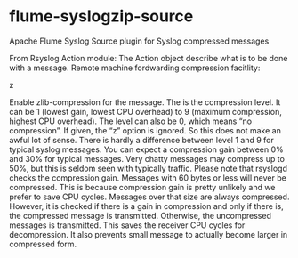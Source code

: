 flume-syslogzip-source
=================

Apache Flume Syslog Source plugin for Syslog compressed messages

From Rsyslog Action module: The Action object describe what is to be done with
a message. Remote machine fordwarding compression facitlity:

z<number>

Enable zlib-compression for the message. The <number> is the compression level.
It can be 1 (lowest gain, lowest CPU overhead) to 9 (maximum compression,
highest CPU overhead). The level can also be 0, which means “no compression”.
If given, the “z” option is ignored. So this does not make an awful lot of
sense. There is hardly a difference between level 1 and 9 for typical syslog
messages. You can expect a compression gain between 0% and 30% for typical
messages. Very chatty messages may compress up to 50%, but this is seldom seen
with typically traffic. Please note that rsyslogd checks the compression gain.
Messages with 60 bytes or less will never be compressed. This is because
compression gain is pretty unlikely and we prefer to save CPU cycles. Messages
over that size are always compressed. However, it is checked if there is a gain
in compression and only if there is, the compressed message is transmitted.
Otherwise, the uncompressed messages is transmitted. This saves the receiver
CPU cycles for decompression. It also prevents small message to actually become
larger in compressed form.
